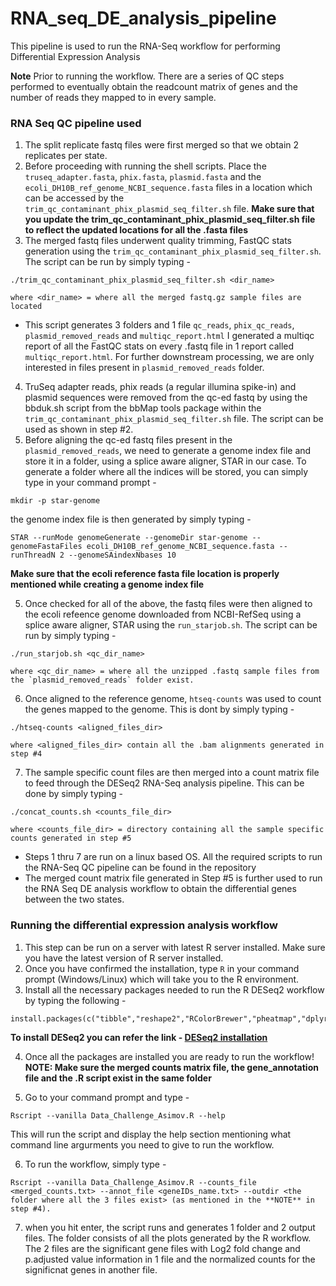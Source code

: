 # RNA_seq_DE_analysis_pipeline
This pipeline is used to run the RNA-Seq workflow for performing Differential Expression Analysis

**Note** Prior to running the workflow. There are a series of QC steps performed to eventually obtain the readcount matrix of genes and the number of reads they mapped to in every sample.

### RNA Seq QC pipeline used
1. The split replicate fastq files were first merged so that we obtain 2 replicates per state.
2. Before proceeding with running the shell scripts. Place the `truseq_adapter.fasta`, `phix.fasta`, `plasmid.fasta` and the `ecoli_DH10B_ref_genome_NCBI_sequence.fasta` files in a location which can be accessed by the `trim_qc_contaminant_phix_plasmid_seq_filter.sh` file. 
**Make sure that you update the trim_qc_contaminant_phix_plasmid_seq_filter.sh file to reflect the updated locations for all the .fasta files**
3. The merged fastq files underwent quality trimming, FastQC stats generation using the `trim_qc_contaminant_phix_plasmid_seq_filter.sh`. The script can be run by simply typing - 
```
./trim_qc_contaminant_phix_plasmid_seq_filter.sh <dir_name>

where <dir_name> = where all the merged fastq.gz sample files are located
```
* This script generates 3 folders and 1 file `qc_reads`, `phix_qc_reads`, `plasmid_removed_reads` and `multiqc_report.html`
I generated a multiqc report of all the FastQC stats on every .fastq file in 1 report called `multiqc_report.html`. For further downstream processing, we are only interested in files present in `plasmid_removed_reads` folder.
4. TruSeq adapter reads, phix reads (a regular illumina spike-in) and plasmid sequences were removed from the qc-ed fastq by using the bbduk.sh script from the bbMap tools package within the `trim_qc_contaminant_phix_plasmid_seq_filter.sh` file. The script can be used as shown in step #2.
5. Before aligning the qc-ed fastq files present in the `plasmid_removed_reads`, we need to generate a genome index file and store it in a folder, using a splice aware aligner, STAR in our case. To generate a folder where all the indices will be stored, you can simply type in your command prompt - 
```
mkdir -p star-genome
```
the genome index file is then generated by simply typing - 
```
STAR --runMode genomeGenerate --genomeDir star-genome --genomeFastaFiles ecoli_DH10B_ref_genome_NCBI_sequence.fasta --runThreadN 2 --genomeSAindexNbases 10
```
**Make sure that the ecoli reference fasta file location is properly mentioned while creating a genome index file**

5. Once checked for all of the above, the fastq files were then aligned to the ecoli refeence genome downloaded from NCBI-RefSeq using a splice aware aligner, STAR using the `run_starjob.sh`. The script can be run by simply typing - 
```
./run_starjob.sh <qc_dir_name>

where <qc_dir_name> = where all the unzipped .fastq sample files from the `plasmid_removed_reads` folder exist.

``` 
6. Once aligned to the reference genome, `htseq-counts` was used to count the genes mapped to the genome. This is dont by simply typing - 
```
./htseq-counts <aligned_files_dir>

where <aligned_files_dir> contain all the .bam alignments generated in step #4
```

7. The sample specific count files are then merged into a count matrix file to feed through the DESeq2 RNA-Seq analysis pipeline. This can be done by simply typing - 
```
./concat_counts.sh <counts_file_dir>

where <counts_file_dir> = directory containing all the sample specific counts generated in step #5
```
* Steps 1 thru 7 are run on a linux based OS. All the required scripts to run the RNA-Seq QC pipeline can be found in the repository 
* The merged count matrix file generated in Step #5 is further used to run the RNA Seq DE analysis workflow to obtain the differential genes between the two states.

### Running the differential expression analysis workflow
1. This step can be run on a server with latest R server installed. Make sure you have the latest version of R server installed.
2. Once you have confirmed the installation, type `R` in your command prompt (Windows/Linux) which will take you to the R environment.
3. Install all the necessary packages needed to run the R DESeq2 workflow by typing the following - 
```
install.packages(c("tibble","reshape2","RColorBrewer","pheatmap","dplyr","ggplot2","optparse"))
```
**To install DESeq2 you can refer the link - [DESeq2 installation](http://bioconductor.org/packages/release/bioc/html/DESeq2.html)**

4. Once all the packages are installed you are ready to run the workflow! **NOTE: Make sure the merged counts matrix file, the gene_annotation file and the .R script exist in the same folder**

5. Go to your command prompt and type - 
```
Rscript --vanilla Data_Challenge_Asimov.R --help
```
This will run the script and display the help section mentioning what command line argurments you need to give to run the workflow.

6. To run the workflow, simply type - 
```
Rscript --vanilla Data_Challenge_Asimov.R --counts_file <merged_counts.txt> --annot_file <geneIDs_name.txt> --outdir <the folder where all the 3 files exist> (as mentioned in the **NOTE** in step #4).
```

7. when you hit enter, the script runs and generates 1 folder and 2 output files. The folder consists of all the plots generated by the R workflow. The 2 files are the significant gene files with Log2 fold change and p.adjusted value information in 1 file and the normalized counts for the significnat genes in another file.
